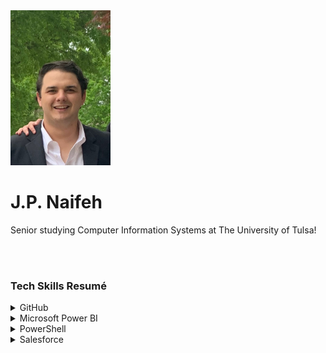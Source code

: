 <img src="Headshot.jpeg" width="160" height="248">
<h1>J.P. Naifeh</h1>
<p>Senior studying Computer Information Systems at The University of Tulsa!</p>
<br><br>
 
<h3>Tech Skills Resumé</h3>

<details><summary>GitHub</summary>
 <ul>
  <h4>Courses Completed</h4>
  <ul>
   <li>First Day on GitHub</li>
   <li>First Week on GitHub</li>
  </ul>
   <h2>Topics Covered</h2>
  <ul>
  <li>Getting Ready for PowerShell</li>
  <li>Discovering and Getting Help</li>
  <li>Extending Your Capabilities with PowerShell</li>
  <li>Using the Power of the Pipeline</li>
  <li>Getting More Out of Objects</li>
  <li>Scripts and Automation</li>
  <li>Scalable Management with PowerShell Remoting</li>
 </ul>
 </ul>
   
</details>

<details><summary>Microsoft Power BI</summary>
 <ul>
  <h4>Course Completed:</h4>
  <ul><li>Microsoft: DAT207x Analyzing and Visualizing Data with Power BI</li></ul>
       <a href="Course | DAT207x | edX.pdf">Course Verification (Audit Track)</a>
  <h4>Topics Covered</h4>
   <ul>
    <li>Understanding key concepts in business intelligence, data analysis, and data visualization</li>
    <li>Importing your data and automatically creating dashboards from services such as Marketo, Salesforce, and
 Google Analytics</li>
    <li>Connecting to and importing your data, then shaping and transforming that data</li>
    <li>Enriching your data with business calculations</li>
    <li>Visualizing your data and authoring reports</li>
    <li>Scheduling automated refresh of your reports</li>
    <li>Creating dashboards based on reports and natural language queries</li>
    <li>Sharing dashboards across your organization</li>
    <li>Consuming dashboards in mobile apps</li>
    <li>Leveraging your Excel reports within Power BI</li>
    <li>Creating custom visualizations that you can use in dashboards and reports</li>
    <li>Collaborating within groups to author reports and dashboards</li>
    <li>Sharing dashboards effectively based on your organization’s needs</li>
    <li>Exploring live connections to data with Power BI</li>
    <li>Connecting directly to SQL Azure, HD Spark, and SQL Server Analysis Services</li>
    <li>Introduction to Power BI Development API</li>
    <li>Leveraging custom visuals in Power BI</li>
    </ul>
  <br>
  The following Report was created to demonstrate only a few of the various visualizations available in Microsoft Power BI. 
  <img src="PowerBIScreenshot.png"> 
  The live version of this report can be accessed <a href="https://app.powerbi.com/groups/me/reports/cedca670-45a7-468b-abc7-ef6e0074448f?ctid=d4ff013c-62b7-4167-924f-5bd93e8202d3">here</a>.
  <br>
  A video overview of this dashboard may be viewed <a href="https://youtu.be/bMBHaFjhzdA">here</a>.
 </ul>
</details>

<details><summary>PowerShell</summary>
 <ul>
  <h4>Course Completed:</h4>
  <ul><li>PowerShell 5 Essentials</li></ul>
  <br>
  <br>
<p>PowerShell is the must-have tool for Windows system administrators. Jump-start your career, and your IT environment, by getting up and running with the latest version, PowerShell 5. Jason Helmick shows you how to get a hand from the help system, extend PowerShell with modules and snap-ins, harness the power of the PowerShell pipeline, and script and automate common administrative tasks. Plus, learn how to take advantage of one of PowerShell's most exciting features, remote management, which can put thousands of machines at your beck and call.</p>
   <h4>Topics Covered</h4>
  <ul>
   <li>Installing Windows Management Framework 5</li>
   <li>Running commands (cmdlets)</li>
   <li>Discovering commands</li>
   <li>Understanding cmdlet syntax</li>
   <li>Resolving terse commands</li>
   <li>Finding and using local modules</li>
   <li>Working with files, printers, CSVs, and XML in the pipeline</li>
   <li>Selecting, sorting, and filtering object data</li>
   <li>Creating scripts</li>
   <li>Automating tasks</li>
   <li>Using PowerShell remoting</li>
 </ul>
  <img src="Powershell_Certificate.jpg">
 </ul>
   
</details>

<details><summary>Salesforce</summary>
 <ul>
  <h4>Course Completed:</h4>
  <ul><li>Salesforce Admin Beginner Course</li></ul>
  <br>
  <br>
PowerShell is the must-have tool for Windows system administrators. Jump-start your career, and your IT environment, by getting up and running with the latest version, PowerShell 5. Jason Helmick shows you how to get a hand from the help system, extend PowerShell with modules and snap-ins, harness the power of the PowerShell pipeline, and script and automate common administrative tasks. Plus, learn how to take advantage of one of PowerShell's most exciting features, remote management, which can put thousands of machines at your beck and call.
   <h2>Topics Covered</h2>
  <ul>
   <li>Getting started with Salesforce</li>
   <li>Understanding the architecture</li>
   <li>Data modeling</li>
   <li>Data management (import/export)</li>
   <li>Customizing the Lightning Experience</li>
   <li>Working with the mobile app</li>
   <li>Engaging users</li>
   <li>Working with reports and dashboards</li>
 </ul>
 </ul>
   
</details>
 
